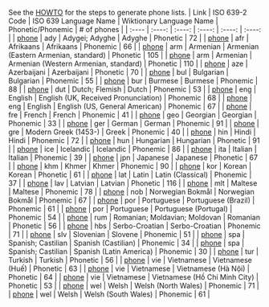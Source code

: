 See the [HOWTO](HOWTO.md) for the steps to generate phone lists.
| Link | ISO 639-2 Code | ISO 639 Language Name | Wiktionary Language Name | Phonetic/Phonemic | # of phones |
| :---- | :----: | :----: | :----: | :----: | :----: |
| [phone](ady_phonetic.phones) | ady | Adygei; Adyghe | Adyghe | Phonetic | 72 |
| [phone](afr_phonemic.phones) | afr | Afrikaans | Afrikaans | Phonemic | 66 |
| [phone](arm_e_phonetic.phones) | arm | Armenian | Armenian (Eastern Armenian, standard) | Phonetic | 105 |
| [phone](arm_w_phonetic.phones) | arm | Armenian | Armenian (Western Armenian, standard) | Phonetic | 110 |
| [phone](aze_phonetic.phones) | aze | Azerbaijani | Azerbaijani | Phonetic | 70 |
| [phone](bul_phonemic.phones) | bul | Bulgarian | Bulgarian | Phonemic | 55 |
| [phone](bur_phonemic.phones) | bur | Burmese | Burmese | Phonemic | 88 |
| [phone](dut_phonemic.phones) | dut | Dutch; Flemish | Dutch | Phonemic | 53 |
| [phone](eng_uk_phonemic.phones) | eng | English | English (UK, Received Pronunciation) | Phonemic | 68 |
| [phone](eng_us_phonemic.phones) | eng | English | English (US, General American) | Phonemic | 67 |
| [phone](fre_phonemic.phones) | fre | French | French | Phonemic | 41 |
| [phone](geo_phonemic.phones) | geo | Georgian | Georgian | Phonemic | 33 |
| [phone](ger_phonemic.phones) | ger | German | German | Phonemic | 91 |
| [phone](gre_phonemic.phones) | gre | Modern Greek (1453-) | Greek | Phonemic | 40 |
| [phone](hin_phonemic.phones) | hin | Hindi | Hindi | Phonemic | 72 |
| [phone](hun_phonetic.phones) | hun | Hungarian | Hungarian | Phonetic | 91 |
| [phone](ice_phonemic.phones) | ice | Icelandic | Icelandic | Phonemic | 86 |
| [phone](ita_phonemic.phones) | ita | Italian | Italian | Phonemic | 39 |
| [phone](jpn_phonetic.phones) | jpn | Japanese | Japanese | Phonetic | 67 |
| [phone](khm_phonemic.phones) | khm | Khmer | Khmer | Phonemic | 90 |
| [phone](kor_phonetic.phones) | kor | Korean | Korean | Phonetic | 61 |
| [phone](lat_clas_phonemic.phones) | lat | Latin | Latin (Classical) | Phonemic | 37 |
| [phone](lav_phonetic.phones) | lav | Latvian | Latvian | Phonetic | 116 |
| [phone](mlt_phonemic.phones) | mlt | Maltese | Maltese | Phonemic | 78 |
| [phone](nob_phonemic.phones) | nob | Norwegian Bokmål | Norwegian Bokmål | Phonemic | 67 |
| [phone](por_bz_phonemic.phones) | por | Portuguese | Portuguese (Brazil) | Phonemic | 61 |
| [phone](por_po_phonemic.phones) | por | Portuguese | Portuguese (Portugal) | Phonemic | 54 |
| [phone](rum_phonetic.phones) | rum | Romanian; Moldavian; Moldovan | Romanian | Phonetic | 56 |
| [phone](hbs_phonemic.phones) | hbs | Serbo-Croatian | Serbo-Croatian | Phonemic | 71 |
| [phone](slv_phonemic.phones) | slv | Slovenian | Slovene | Phonemic | 51 |
| [phone](spa_ca_phonemic.phones) | spa | Spanish; Castilian | Spanish (Castilian) | Phonemic | 34 |
| [phone](spa_la_phonemic.phones) | spa | Spanish; Castilian | Spanish (Latin America) | Phonemic | 30 |
| [phone](tur_phonetic.phones) | tur | Turkish | Turkish | Phonetic | 56 |
| [phone](vie_hue_phonetic.phones) | vie | Vietnamese | Vietnamese (Huế) | Phonetic | 63 |
| [phone](vie_hanoi_phonetic.phones) | vie | Vietnamese | Vietnamese (Hà Nội) | Phonetic | 64 |
| [phone](vie_hcmc_phonetic.phones) | vie | Vietnamese | Vietnamese (Hồ Chí Minh City) | Phonetic | 53 |
| [phone](wel_nw_phonemic.phones) | wel | Welsh | Welsh (North Wales) | Phonemic | 71 |
| [phone](wel_sw_phonemic.phones) | wel | Welsh | Welsh (South Wales) | Phonemic | 61 |
